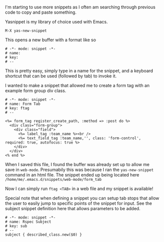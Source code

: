 I'm starting to use more snippets as I often am searching through previous code to copy and paste something.

Yasnippet is my library of choice used with Emacs.

`M-X yas-new-snippet`

This opens a new buffer with a format like so 

```
# -*- mode: snippet -*-
# name: 
# key: 
# --
```

This is pretty easy, simply type in a name for the snippet, and a keyboard shortcut that can be used (followed by tab) to invoke it.

I wanted to make a snippet that allowed me to create a form tag with an example form group div class.

```
# -*- mode: snippet -*-
# name: Form Tab
# key: ftag 
# --

<%= form_tag register_create_path, :method => :post do %>
  <div class="form-group">
    <div class="field">
      <%= label_tag :team_name %><br />
      <%= text_field_tag :team_name,'', class: 'form-control', required: true, autofocus: true %>
    </div>
  </div>
<% end %>
```

When I saved this file, I found the buffer was already set up to allow me save in `web-mode`. Presumabily this was because I ran the `yas-new-snippet` command in an html file. The snippet ended up being located here  `/home/me/.emacs.d/snippets/web-mode/form_tab`

Now I can simply run `ftag <TAB>` in a web file and my snippet is available!

Special note that when defining a snippet you can setup tab stops that allow the user to easily jump to specific points of the snippet for input. See the subject snippet definition here that allows parameters to be added.

```
# -*- mode: snippet -*-
# name: Rspec Subject
# key: sub 
# --
subject { described_class.new($0) }
```
